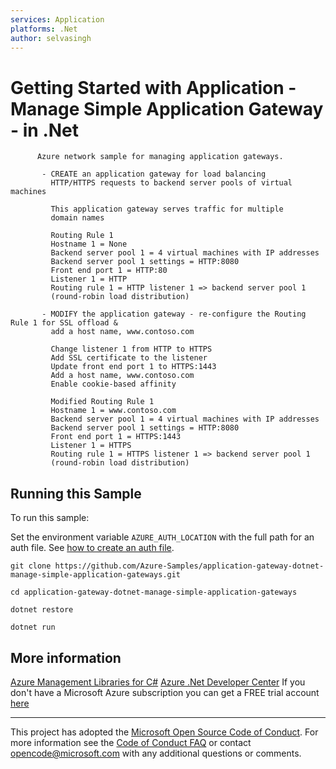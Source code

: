 ```yaml
---
services: Application
platforms: .Net
author: selvasingh
---
```


# Getting Started with Application - Manage Simple Application Gateway - in .Net #

          Azure network sample for managing application gateways.
         
           - CREATE an application gateway for load balancing
             HTTP/HTTPS requests to backend server pools of virtual machines
         
             This application gateway serves traffic for multiple
             domain names
         
             Routing Rule 1
             Hostname 1 = None
             Backend server pool 1 = 4 virtual machines with IP addresses
             Backend server pool 1 settings = HTTP:8080
             Front end port 1 = HTTP:80
             Listener 1 = HTTP
             Routing rule 1 = HTTP listener 1 => backend server pool 1
             (round-robin load distribution)
         
           - MODIFY the application gateway - re-configure the Routing Rule 1 for SSL offload &
             add a host name, www.contoso.com
         
             Change listener 1 from HTTP to HTTPS
             Add SSL certificate to the listener
             Update front end port 1 to HTTPS:1443
             Add a host name, www.contoso.com
             Enable cookie-based affinity
         
             Modified Routing Rule 1
             Hostname 1 = www.contoso.com
             Backend server pool 1 = 4 virtual machines with IP addresses
             Backend server pool 1 settings = HTTP:8080
             Front end port 1 = HTTPS:1443
             Listener 1 = HTTPS
             Routing rule 1 = HTTPS listener 1 => backend server pool 1
             (round-robin load distribution)
         


## Running this Sample ##

To run this sample:

Set the environment variable `AZURE_AUTH_LOCATION` with the full path for an auth file. See [how to create an auth file](https://github.com/Azure/azure-sdk-for-net/blob/Fluent/AUTH.md).

    git clone https://github.com/Azure-Samples/application-gateway-dotnet-manage-simple-application-gateways.git

    cd application-gateway-dotnet-manage-simple-application-gateways

    dotnet restore

    dotnet run

## More information ##

[Azure Management Libraries for C#](https://github.com/Azure/azure-sdk-for-net/tree/Fluent)
[Azure .Net Developer Center](https://azure.microsoft.com/en-us/develop/net/)
If you don't have a Microsoft Azure subscription you can get a FREE trial account [here](http://go.microsoft.com/fwlink/?LinkId=330212)

---

This project has adopted the [Microsoft Open Source Code of Conduct](https://opensource.microsoft.com/codeofconduct/). For more information see the [Code of Conduct FAQ](https://opensource.microsoft.com/codeofconduct/faq/) or contact [opencode@microsoft.com](mailto:opencode@microsoft.com) with any additional questions or comments.